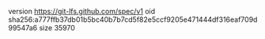 version https://git-lfs.github.com/spec/v1
oid sha256:a777ffb37db01b5bc40b7b7cd5f82e5ccf9205e471444df316eaf709d99547a6
size 35970

